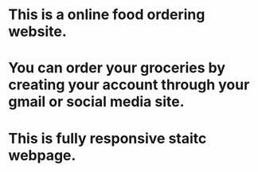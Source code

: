 # This is a online food ordering website.
# You can order your  groceries by creating your account through your gmail or social media site.
# This is fully responsive staitc webpage.
